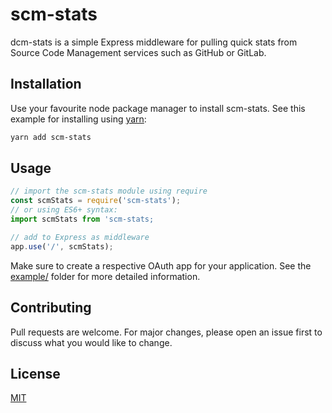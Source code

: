 # scm-stats

dcm-stats is a simple Express middleware for pulling quick stats from Source Code Management services such as GitHub or GitLab.

## Installation

Use your favourite node package manager to install scm-stats.
See this example for installing using [yarn](https://yarnpkg.com):

```bash
yarn add scm-stats
```

## Usage

```javascript
// import the scm-stats module using require
const scmStats = require('scm-stats');
// or using ES6+ syntax:
import scmStats from 'scm-stats;

// add to Express as middleware
app.use('/', scmStats);
```

Make sure to create a respective OAuth app for your application.
See the [example/](https://github.com/lucatk/scm-stats/tree/master/example) folder for more detailed information.

## Contributing
Pull requests are welcome. For major changes, please open an issue first to discuss what you would like to change.

## License
[MIT](https://choosealicense.com/licenses/mit/)